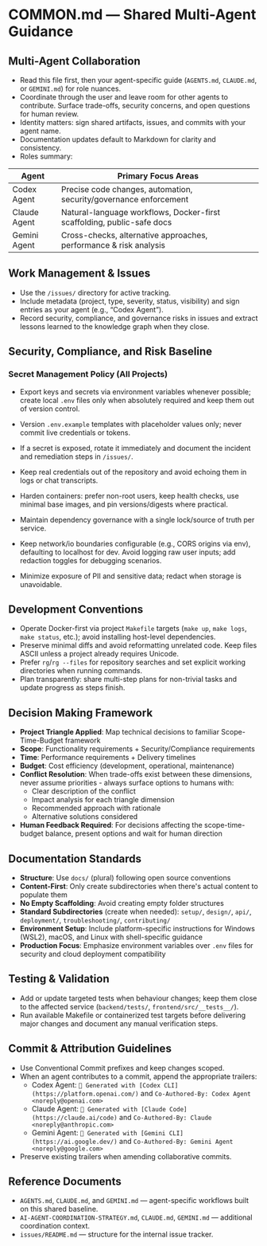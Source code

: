 # COMMON.md — Shared Multi-Agent Guidance

## Multi-Agent Collaboration
- Read this file first, then your agent-specific guide (`AGENTS.md`, `CLAUDE.md`, or `GEMINI.md`) for role nuances.
- Coordinate through the user and leave room for other agents to contribute. Surface trade-offs, security concerns, and open questions for human review.
- Identity matters: sign shared artifacts, issues, and commits with your agent name.
- Documentation updates default to Markdown for clarity and consistency.
- Roles summary:

| Agent        | Primary Focus Areas |
|--------------|---------------------|
| Codex Agent  | Precise code changes, automation, security/governance enforcement |
| Claude Agent | Natural-language workflows, Docker-first scaffolding, public-safe docs |
| Gemini Agent | Cross-checks, alternative approaches, performance & risk analysis |

## Work Management & Issues
- Use the `/issues/` directory for active tracking.
- Include metadata (project, type, severity, status, visibility) and sign entries as your agent (e.g., “Codex Agent”).
- Record security, compliance, and governance risks in issues and extract lessons learned to the knowledge graph when they close.

## Security, Compliance, and Risk Baseline

### Secret Management Policy (All Projects)
- Export keys and secrets via environment variables whenever possible; create local `.env` files only when absolutely required and keep them out of version control.
- Version `.env.example` templates with placeholder values only; never commit live credentials or tokens.
- If a secret is exposed, rotate it immediately and document the incident and remediation steps in `/issues/`.

- Keep real credentials out of the repository and avoid echoing them in logs or chat transcripts.
- Harden containers: prefer non-root users, keep health checks, use minimal base images, and pin versions/digests where practical.
- Maintain dependency governance with a single lock/source of truth per service.
- Keep network/io boundaries configurable (e.g., CORS origins via env), defaulting to localhost for dev. Avoid logging raw user inputs; add redaction toggles for debugging scenarios.
- Minimize exposure of PII and sensitive data; redact when storage is unavoidable.

## Development Conventions
- Operate Docker-first via project `Makefile` targets (`make up`, `make logs`, `make status`, etc.); avoid installing host-level dependencies.
- Preserve minimal diffs and avoid reformatting unrelated code. Keep files ASCII unless a project already requires Unicode.
- Prefer `rg`/`rg --files` for repository searches and set explicit working directories when running commands.
- Plan transparently: share multi-step plans for non-trivial tasks and update progress as steps finish.

## Decision Making Framework
- **Project Triangle Applied**: Map technical decisions to familiar Scope-Time-Budget framework
- **Scope**: Functionality requirements + Security/Compliance requirements
- **Time**: Performance requirements + Delivery timelines
- **Budget**: Cost efficiency (development, operational, maintenance)
- **Conflict Resolution**: When trade-offs exist between these dimensions, never assume priorities - always surface options to humans with:
  - Clear description of the conflict
  - Impact analysis for each triangle dimension
  - Recommended approach with rationale
  - Alternative solutions considered
- **Human Feedback Required**: For decisions affecting the scope-time-budget balance, present options and wait for human direction

## Documentation Standards
- **Structure**: Use `docs/` (plural) following open source conventions
- **Content-First**: Only create subdirectories when there's actual content to populate them
- **No Empty Scaffolding**: Avoid creating empty folder structures
- **Standard Subdirectories** (create when needed): `setup/`, `design/`, `api/`, `deployment/`, `troubleshooting/`, `contributing/`
- **Environment Setup**: Include platform-specific instructions for Windows (WSL2), macOS, and Linux with shell-specific guidance
- **Production Focus**: Emphasize environment variables over `.env` files for security and cloud deployment compatibility

## Testing & Validation
- Add or update targeted tests when behaviour changes; keep them close to the affected service (`backend/tests/`, `frontend/src/__tests__/`).
- Run available Makefile or containerized test targets before delivering major changes and document any manual verification steps.

## Commit & Attribution Guidelines
- Use Conventional Commit prefixes and keep changes scoped.
- When an agent contributes to a commit, append the appropriate trailers:
  - Codex Agent: `🤖 Generated with [Codex CLI](https://platform.openai.com/)` and `Co-Authored-By: Codex Agent <noreply@openai.com>`
  - Claude Agent: `🤖 Generated with [Claude Code](https://claude.ai/code)` and `Co-Authored-By: Claude <noreply@anthropic.com>`
  - Gemini Agent: `🤖 Generated with [Gemini CLI](https://ai.google.dev/)` and `Co-Authored-By: Gemini Agent <noreply@google.com>`
- Preserve existing trailers when amending collaborative commits.

## Reference Documents
- `AGENTS.md`, `CLAUDE.md`, and `GEMINI.md` — agent-specific workflows built on this shared baseline.
- `AI-AGENT-COORDINATION-STRATEGY.md`, `CLAUDE.md`, `GEMINI.md` — additional coordination context.
- `issues/README.md` — structure for the internal issue tracker.
